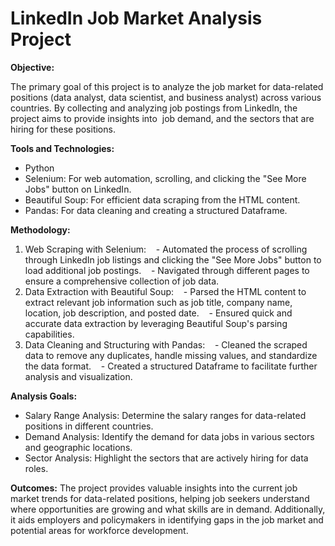 # LinkedIn Job Market Analysis Project

**Objective:**

The primary goal of this project is to analyze the job market for data-related positions (data analyst, data scientist, and business analyst) across various countries. By collecting and analyzing job postings from LinkedIn, the project aims to provide insights into  job demand, and the sectors that are hiring for these positions.

**Tools and Technologies:**

- Python
- Selenium: For web automation, scrolling, and clicking the "See More Jobs" button on LinkedIn.
- Beautiful Soup: For efficient data scraping from the HTML content.
- Pandas: For data cleaning and creating a structured Dataframe.

**Methodology:**

1. Web Scraping with Selenium:
   - Automated the process of scrolling through LinkedIn job listings and clicking the "See More Jobs" button to load additional job postings.
   - Navigated through different pages to ensure a comprehensive collection of job data.
2. Data Extraction with Beautiful Soup:
   - Parsed the HTML content to extract relevant job information such as job title, company name, location, job description, and posted date.
   - Ensured quick and accurate data extraction by leveraging Beautiful Soup's parsing capabilities.
3. Data Cleaning and Structuring with Pandas:
   - Cleaned the scraped data to remove any duplicates, handle missing values, and standardize the data format.
   - Created a structured Dataframe to facilitate further analysis and visualization.

**Analysis Goals:**
- Salary Range Analysis: Determine the salary ranges for data-related positions in different countries.
- Demand Analysis: Identify the demand for data jobs in various sectors and geographic locations.
- Sector Analysis: Highlight the sectors that are actively hiring for data roles.

**Outcomes:**
The project provides valuable insights into the current job market trends for data-related positions, helping job seekers understand where opportunities are growing and what skills are in demand. Additionally, it aids employers and policymakers in identifying gaps in the job market and potential areas for workforce development.
